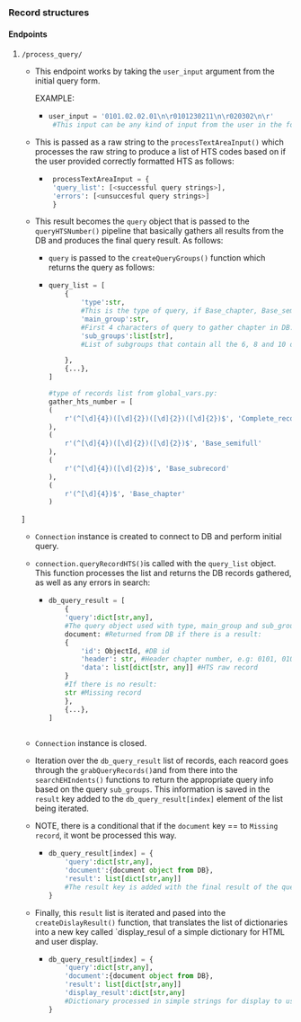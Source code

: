 ### Record structures

#### Endpoints
1. `/process_query/`
   - This endpoint works by taking the `user_input` argument from the initial query form.
     
     EXAMPLE:
     - ```python
       user_input = '0101.02.02.01\n\r0101230211\n\r020302\n\r'
        #This input can be any kind of input from the user in the form of a string
   - This is passed as a raw string to the `processTextAreaInput()` which processes the raw string to produce a list of HTS codes based on if the user provided correctly formatted HTS as follows:
     - ```python
        processTextAreaInput = {
        'query_list': [<successful query strings>],
        'errors': [<unsuccesful query strings>]
        }
    - This result becomes the `query` object that is passed to the `queryHTSNumber()` pipeline that basically gathers all results from the DB and produces the final query result. As follows:
  
      - `query` is passed to the `createQueryGroups()` function which returns the query as follows:
      - ```python
        query_list = [
            {
                'type':str,    
                #This is the type of query, if Base_chapter, Base_semifull, etc, see note below.
                'main_group':str,  
                #First 4 characters of query to gather chapter in DB.
                'sub_groups':list[str],
                #List of subgroups that contain all the 6, 8 and 10 digit versions of the HTS code for querying the DB records.

            }, 
            {...},
        ]

        #type of records list from global_vars.py:
        gather_hts_number = [
        (
            r'(^[\d]{4})([\d]{2})([\d]{2})([\d]{2})$', 'Complete_record'
        ),
        (
            r'(^[\d]{4})([\d]{2})([\d]{2})$', 'Base_semifull'
        ),
        (
            r'(^[\d]{4})([\d]{2})$', 'Base_subrecord'
        ),
        (
            r'(^[\d]{4})$', 'Base_chapter'
        )
    ]

    - `Connection` instance is created to connect to DB and perform initial query.
    - `connection.queryRecordHTS()`is called with the `query_list` object. This function processes the list and returns the DB records gathered, as well as any errors in search:
      
      - ```python
        db_query_result = [
            {
            'query':dict[str,any],
            #The query object used with type, main_group and sub_groups
            document: #Returned from DB if there is a result: 
            {
                'id': ObjectId, #DB id
                'header': str, #Header chapter number, e.g: 0101, 0102, 0103, etc...
                'data': list[dict[str, any]] #HTS raw record
            } 
            #If there is no result: 
            str #Missing record
            },
            {...},
        ]
    
    - `Connection` instance is closed.
    - Iteration over the `db_query_result` list of records, each reacord goes through the `grabQueryRecords()`and from there into the `searchEHIndents()` functions to return the appropriate query info based on the query `sub_groups`. This information is saved in the `result` key added to the `db_query_result[index]` element of the list being iterated.
    - NOTE, there is a conditional that if the `document` key == to `Missing record`, it wont be processed this way.
      
      - ```python
        db_query_result[index] = {
            'query':dict[str,any],
            'document':{document object from DB},
            'result': list[dict[str,any]]
            #The result key is added with the final result of the query being sorted and organized in a list of dictionaries
        } 
    - Finally, this `result` list is iterated and pased into the `createDislayResult()` function, that translates the list of dictionaries into a new key called `display_resul of a simple dictionary for HTML and user display.
      - ```python
        db_query_result[index] = {
            'query':dict[str,any],
            'document':{document object from DB},
            'result': list[dict[str,any]]
            'display_result':dict[str,any]
            #Dictionary processed in simple strings for display to user.
        } 